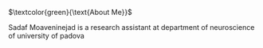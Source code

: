 $\textcolor{green}{\text{About Me}}$ 

Sadaf Moaveninejad is a research assistant at department of neuroscience of university of padova
